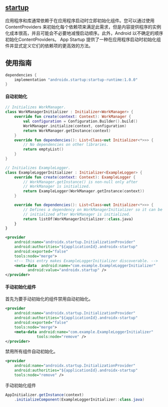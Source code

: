 ## [startup](https://developer.android.google.cn/topic/libraries/app-startup?hl=zh-cn)
应用程序和库通常依赖于在应用程序启动时立即初始化组件。您可以通过使用 ContentProviders 来初始化每个依赖项来满足此需求，但是内容提供程序的实例化成本很高，并且可能会不必要地减慢启动顺序。此外，Android 以不确定的顺序初始化ContentProviders。 App Startup 提供了一种在应用程序启动时初始化组件并显式定义它们的依赖项的更高效的方法。
## 使用指南
```groovy
dependencies {
    implementation "androidx.startup:startup-runtime:1.0.0"
}
```
#### 自动初始化
```kotlin
// Initializes WorkManager.
class WorkManagerInitializer : Initializer<WorkManager> {
    override fun create(context: Context): WorkManager {
        val configuration = Configuration.Builder().build()
        WorkManager.initialize(context, configuration)
        return WorkManager.getInstance(context)
    }
    override fun dependencies(): List<Class<out Initializer<*>>> {
        // No dependencies on other libraries.
        return emptyList()
    }
}

// Initializes ExampleLogger.
class ExampleLoggerInitializer : Initializer<ExampleLogger> {
    override fun create(context: Context): ExampleLogger {
        // WorkManager.getInstance() is non-null only after
        // WorkManager is initialized.
        return ExampleLogger(WorkManager.getInstance(context))
    }

    override fun dependencies(): List<Class<out Initializer<*>>> {
        // Defines a dependency on WorkManagerInitializer so it can be
        // initialized after WorkManager is initialized.
        return listOf(WorkManagerInitializer::class.java)
    }
}


```
```xml
<provider
    android:name="androidx.startup.InitializationProvider"
    android:authorities="${applicationId}.androidx-startup"
    android:exported="false"
    tools:node="merge">
    <!-- This entry makes ExampleLoggerInitializer discoverable. -->
    <meta-data  android:name="com.example.ExampleLoggerInitializer"
          android:value="androidx.startup" />
</provider>
```

#### 手动初始化组件

首先为要手动初始化的组件禁用自动初始化。

```xml
<provider
    android:name="androidx.startup.InitializationProvider"
    android:authorities="${applicationId}.androidx-startup"
    android:exported="false"
    tools:node="merge">
    <meta-data android:name="com.example.ExampleLoggerInitializer"
              tools:node="remove" />
</provider>
```
禁用所有组件自动初始化。
```xml
<provider
    android:name="androidx.startup.InitializationProvider"
    android:authorities="${applicationId}.androidx-startup"
    tools:node="remove" />
```
手动初始化组件
```java
AppInitializer.getInstance(context)
    .initializeComponent(ExampleLoggerInitializer::class.java)
```
